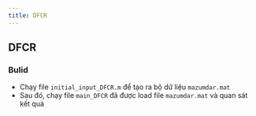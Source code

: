 ```yaml
---
title: DFCR
---
```


## DFCR

### Bulid 
* Chạy file `initial_input_DFCR.m` để  tạo ra bộ dữ liệu `mazumdar.mat`
* Sau đó, chạy file `main_DFCR` đã được load file `mazumdar.mat` và quan sát kết quả